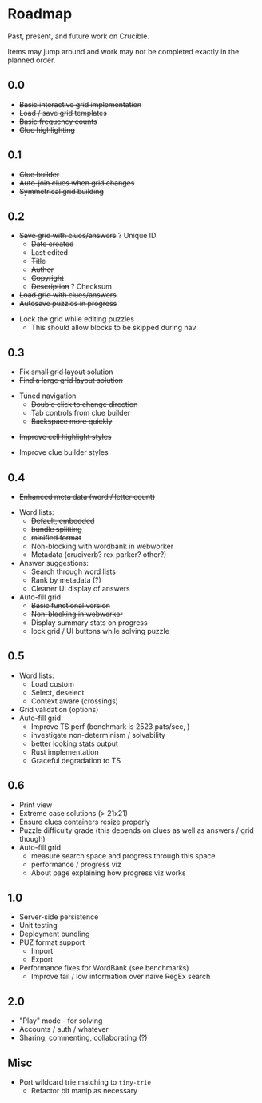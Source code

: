 Roadmap
===

Past, present, and future work on Crucible.

Items may jump around and work may not be completed exactly in the planned order.

## 0.0
 - ~~Basic interactive grid implementation~~
 - ~~Load / save grid templates~~
 - ~~Basic frequency counts~~
 - ~~Clue highlighting~~

## 0.1
 - ~~Clue builder~~
 - ~~Auto-join clues when grid changes~~
 - ~~Symmetrical grid building~~

## 0.2
 - ~~Save grid with clues/answers~~
    ? Unique ID
    - ~~Date created~~
    - ~~Last edited~~
    - ~~Title~~
    - ~~Author~~
    - ~~Copyright~~
    - ~~Description~~
    ? Checksum
 - ~~Load grid with clues/answers~~
 - ~~Autosave puzzles in progress~~
 * Lock the grid while editing puzzles
    - This should allow blocks to be skipped during nav

## 0.3
 - ~~Fix small grid layout solution~~
 - ~~Find a large grid layout solution~~
 * Tuned navigation
    - ~~Double click to change direction~~
    - Tab controls from clue builder
    - ~~Backspace more quickly~~
 - ~~Improve cell highlight styles~~
 * Improve clue builder styles

## 0.4
 - ~~Enhanced meta data (word / letter count)~~
 * Word lists:
    - ~~Default, embedded~~
     - ~~bundle splitting~~
     - ~~minified format~~
     * Non-blocking with wordbank in webworker
    * Metadata (cruciverb? rex parker? other?)
 * Answer suggestions:
    * Search through word lists
    * Rank by metadata (?)
    * Cleaner UI display of answers
 * Auto-fill grid
    - ~~Basic functional version~~
    - ~~Non-blocking in webworker~~
    - ~~Display summary stats on progress~~
    - lock grid / UI buttons while solving puzzle

## 0.5
 * Word lists:
    * Load custom
    * Select, deselect
    * Context aware (crossings)
 * Grid validation (options)
 * Auto-fill grid
    - ~~Improve TS perf (benchmark is 2523 pats/sec, )~~
    - investigate non-determinism / solvability
    - better looking stats output
    - Rust implementation
    - Graceful degradation to TS

## 0.6
 * Print view
 * Extreme case solutions (> 21x21)
 * Ensure clues containers resize properly
 * Puzzle difficulty grade (this depends on clues as well as answers / grid though)
 * Auto-fill grid
   - measure search space and progress through this space
   - performance / progress viz
   - About page explaining how progress viz works

## 1.0
 * Server-side persistence
 * Unit testing
 * Deployment bundling
 * PUZ format support
    - Import
    - Export
 * Performance fixes for WordBank (see benchmarks)
    - Improve tail / low information over naive RegEx search

## 2.0
 * "Play" mode - for solving
 * Accounts / auth / whatever
 * Sharing, commenting, collaborating (?)



## Misc
 - Port wildcard trie matching to `tiny-trie`
    - Refactor bit manip as necessary

